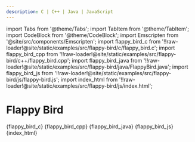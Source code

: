 ```yaml
---
description: C | C++ | Java | JavaScript
---
```


import Tabs from '@theme/Tabs';
import TabItem from '@theme/TabItem';
import CodeBlock from '@theme/CodeBlock';
import Emscripten from '@site/src/components/Emscripten';
import flappy_bird_c from '!!raw-loader!@site/static/examples/src/flappy-bird/c/flappy_bird.c';
import flappy_bird_cpp from '!!raw-loader!@site/static/examples/src/flappy-bird/c++/flappy_bird.cpp';
import flappy_bird_java from '!!raw-loader!@site/static/examples/src/flappy-bird/java/FlappyBird.java';
import flappy_bird_js from '!!raw-loader!@site/static/examples/src/flappy-bird/js/flappy-bird.js';
import index_html from '!!raw-loader!@site/static/examples/src/flappy-bird/js/index.html';

# Flappy Bird

<Emscripten src="/examples/flappy-bird.html" />

<Tabs groupId="lang">
<TabItem value="c" label="C">
<CodeBlock language="c" title="flappy_bird.c">{flappy_bird_c}</CodeBlock>
</TabItem>
<TabItem value="cpp" label="C++">
<CodeBlock language="cpp" title="flappy_bird.cpp">{flappy_bird_cpp}</CodeBlock>
</TabItem>
<TabItem value="java" label="Java">
<CodeBlock language="java" title="FlappyBird.java">{flappy_bird_java}</CodeBlock>
</TabItem>
<TabItem value="js" label="JavaScript">
<CodeBlock language="js" title="flappy-bird.js">{flappy_bird_js}</CodeBlock>
<CodeBlock language="html" title="index.html">{index_html}</CodeBlock>
</TabItem>
</Tabs>
